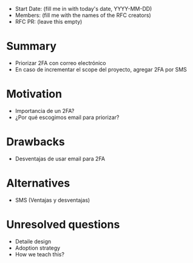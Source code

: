 - Start Date: (fill me in with today's date, YYYY-MM-DD)
- Members: (fill me with the names of the RFC creators)
- RFC PR: (leave this empty)

# Summary

- Priorizar 2FA con correo electrónico
- En caso de incrementar el scope del proyecto, agregar 2FA por SMS
<!-- # Basic example

If the proposal involves a new or changed API, include a basic code example.
Omit this section if it's not applicable. -->

# Motivation

- Importancia de un 2FA?
- ¿Por qué escogimos email para priorizar?

<!-- # Detailed design

This is the bulk of the RFC. Explain the design in enough detail for somebody
familiar with React to understand, and for somebody familiar with the
implementation to implement. This should get into specifics and corner-cases,
and include examples of how the feature is used. Any new terminology should be
defined here. -->

# Drawbacks

- Desventajas de usar email para 2FA

# Alternatives

- SMS (Ventajas y desventajas)

<!-- # Adoption strategy

If we implement this proposal, how will existing C9 developers adopt it? Is
this a breaking change? Can we write a codemod? Should we coordinate with
other projects or libraries? -->

<!-- # How we teach this

What names and terminology work best for these concepts and why? How is this
idea best presented? As a continuation of existing C9 projects patterns?

Would the acceptance of this proposal mean the C9 documentation must be
re-organized or altered? Does it change how C9 is taught to new developers
at any level?

How should this feature be taught to existing C9 developers? -->

# Unresolved questions

- Detaile design
- Adoption strategy
- How we teach this?

